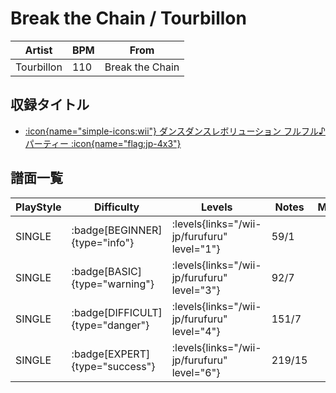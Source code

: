 # Break the Chain / Tourbillon

|Artist|BPM|From|
|------|---|----|
|Tourbillon|110|Break the Chain|

## 収録タイトル

- [:icon{name="simple-icons:wii"} ダンスダンスレボリューション フルフル♪パーティー :icon{name="flag:jp-4x3"}](/wii-jp/furufuru)

## 譜面一覧

|PlayStyle|Difficulty|Levels|Notes|Movie|
|---------|----------|------|-----|-----|
|SINGLE| :badge[BEGINNER]{type="info"}| :levels{links="/wii-jp/furufuru" level="1"}|59/1||
|SINGLE| :badge[BASIC]{type="warning"}| :levels{links="/wii-jp/furufuru" level="3"}|92/7||
|SINGLE| :badge[DIFFICULT]{type="danger"}| :levels{links="/wii-jp/furufuru" level="4"}|151/7||
|SINGLE| :badge[EXPERT]{type="success"}| :levels{links="/wii-jp/furufuru" level="6"}|219/15||

